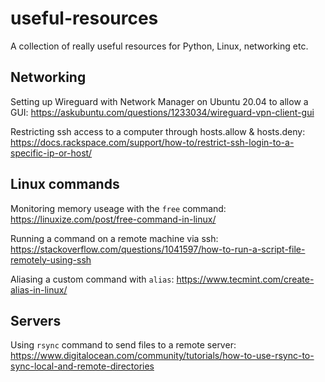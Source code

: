 # useful-resources
A collection of really useful resources for Python, Linux, networking etc.

## Networking
Setting up Wireguard with Network Manager on Ubuntu 20.04 to allow a GUI: https://askubuntu.com/questions/1233034/wireguard-vpn-client-gui

Restricting ssh access to a computer through hosts.allow & hosts.deny: https://docs.rackspace.com/support/how-to/restrict-ssh-login-to-a-specific-ip-or-host/

## Linux commands
Monitoring memory useage with the `free` command: https://linuxize.com/post/free-command-in-linux/

Running a command on a remote machine via ssh: https://stackoverflow.com/questions/1041597/how-to-run-a-script-file-remotely-using-ssh

Aliasing a custom command with `alias`: https://www.tecmint.com/create-alias-in-linux/

## Servers
Using `rsync` command to send files to a remote server: https://www.digitalocean.com/community/tutorials/how-to-use-rsync-to-sync-local-and-remote-directories
